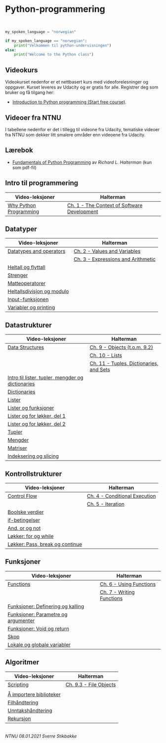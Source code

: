 # Python-programmering

<br/>

```python
my_spoken_language = "norwegian"

if my_spoken_language == "norwegian":
    print("Velkommen til python-undervisningen")
else:
    print("Welcome to the Python class")
```


## Videokurs

Videokurset nedenfor er et nettbasert kurs med videoforelesninger og oppgaver.
Kurset leveres av Udacity og er gratis for alle. Registrer deg som bruker og få tilgang her: 
- [Introduction to Python programming (Start free course)](https://www.udacity.com/course/introduction-to-python--ud1110).

## Videoer fra NTNU

I tabellene nedenfor er det i tillegg til videone fra Udacity, tematiske videoer fra NTNU som dekker litt smalere områder enn videoene fra Udacity.


## Lærebok

- [Fundamentals of Python Programming](docs/pythonbook_20191015.pdf) av *Richard L. Halterman* (kun som pdf-fil)



## Intro til programmering

Video-leksjoner |Halterman
---|---
[Why Python Programming](https://classroom.udacity.com/courses/ud1110) |[Ch. 1 - The Context of Software Development](docs/pythonbook_20191015.pdf)


## Datatyper

Video-leksjoner |Halterman
---|---
[Datatypes and operators](https://classroom.udacity.com/courses/ud1110) |[Ch. 2 - Values and Variables](docs/pythonbook_20191015.pdf)
| |[Ch. 3 - Expressions and Arithmetic](docs/pythonbook_20191015.pdf)
[Heltall og flyttall](https://www.youtube.com/watch?v=dTLkaW3KjfQ&list=PLOdJrz3dHl4pzalJ0jAQdxl7ZLPIvF3nR&index=5&t=0s) |
[Strenger](https://www.youtube.com/watch?v=2Ongf-K800M&list=PLOdJrz3dHl4pzalJ0jAQdxl7ZLPIvF3nR&index=6&t=0s) |
[Matteoperatorer](https://www.youtube.com/watch?v=z-O_TSuXNhM&list=PLOdJrz3dHl4pzalJ0jAQdxl7ZLPIvF3nR&index=2&t=0s) |
[Heltallsdivisjon og modulo](https://www.youtube.com/watch?v=1RVjyAZFNDo&list=PLOdJrz3dHl4pzalJ0jAQdxl7ZLPIvF3nR&index=3&t=0s) |
[Input-funksjonen](https://www.youtube.com/watch?v=0ZwLmHNNaP8&list=PLOdJrz3dHl4pzalJ0jAQdxl7ZLPIvF3nR&index=7&t=0s) |
[Variabler og printing](https://www.youtube.com/watch?v=3e1K8Z8o0ZU&list=PLOdJrz3dHl4pzalJ0jAQdxl7ZLPIvF3nR&index=4&t=0s) |


## Datastrukturer

Video-leksjoner |Halterman
---|---
[Data Structures](https://classroom.udacity.com/courses/ud1110) |[Ch. 9 - Objects (t.o.m. 9.2)](docs/pythonbook_20191015.pdf)
|               |[Ch. 10 - Lists](docs/pythonbook_20191015.pdf)
|               |[Ch. 11 - Tuples, Dictionaries, and Sets](docs/pythonbook_20191015.pdf)
[Intro til lister, tupler, mengder og dictionaries](https://www.youtube.com/watch?v=RHZ3uFNtBeA&list=PLOdJrz3dHl4pzalJ0jAQdxl7ZLPIvF3nR&index=20&t=0s) | |
[Dictionaries](https://www.youtube.com/watch?v=QFaA_SyJMck) | |
[Lister](https://www.youtube.com/watch?v=BMcCKu3Wf2Q&list=PLOdJrz3dHl4pzalJ0jAQdxl7ZLPIvF3nR&index=20) |
[Lister og funksjoner](https://www.youtube.com/watch?v=1fEDdvJVAH0&list=PLOdJrz3dHl4pzalJ0jAQdxl7ZLPIvF3nR&index=21) |
[Lister og for løkker, del 1](https://www.youtube.com/watch?v=5W6NuBi8pn0&list=PLOdJrz3dHl4pzalJ0jAQdxl7ZLPIvF3nR&index=22) |
[Lister og for løkker, del 2](https://www.youtube.com/watch?v=ICFpSV6Ahgk&list=PLOdJrz3dHl4pzalJ0jAQdxl7ZLPIvF3nR&index=23) |
[Tupler](https://www.youtube.com/watch?v=rI1XNw06kHw&list=PLOdJrz3dHl4pzalJ0jAQdxl7ZLPIvF3nR&index=25) |
[Mengder](https://www.youtube.com/watch?v=kdRpMdgZd8w&list=PLOdJrz3dHl4pzalJ0jAQdxl7ZLPIvF3nR&index=28) |
[Matriser](https://www.youtube.com/watch?v=G3YyUtWD8QQ&list=PLOdJrz3dHl4pzalJ0jAQdxl7ZLPIvF3nR&index=27&t=0s) |
[Indeksering og slicing](https://www.youtube.com/watch?v=MyL4hQyC1zs&list=PLOdJrz3dHl4pzalJ0jAQdxl7ZLPIvF3nR&index=17&t=0s) |


## Kontrollstrukturer

Video-leksjoner |Halterman
---|---
[Control Flow](https://classroom.udacity.com/courses/ud1110) |[Ch. 4 - Conditional Execution](docs/pythonbook_20191015.pdf)
|            |[Ch. 5 - Iteration](docs/pythonbook_20191015.pdf)
[Boolske verdier](https://www.youtube.com/watch?v=58dc6sCP4u0&list=PLOdJrz3dHl4pzalJ0jAQdxl7ZLPIvF3nR&index=8&t=0s) |
[if-betingelser](https://www.youtube.com/watch?v=or61K-4uE4E&list=PLOdJrz3dHl4pzalJ0jAQdxl7ZLPIvF3nR&index=9&t=0s) |
[And, or og not](https://www.youtube.com/watch?v=_JB6ZNsNpR4&list=PLOdJrz3dHl4pzalJ0jAQdxl7ZLPIvF3nR&index=10&t=0s) |
[Løkker: for og while](https://www.youtube.com/watch?v=0JaEB4ScesQ&list=PLOdJrz3dHl4pzalJ0jAQdxl7ZLPIvF3nR&index=18&t=0s) |
[Løkker: Pass, break og continue](https://www.youtube.com/watch?v=x9h3juM74u8&list=PLOdJrz3dHl4pzalJ0jAQdxl7ZLPIvF3nR&index=19&t=0s) |


## Funksjoner

Video-leksjoner |Halterman
---|---
[Functions](https://classroom.udacity.com/courses/ud1110) |[Ch. 6 - Using Functions](docs/pythonbook_20191015.pdf)
|         |[Ch. 7 - Writing Functions](docs/pythonbook_20191015.pdf)
[Funksjoner: Definering og kalling](https://www.youtube.com/watch?v=HRA9aGrLh7g&list=PLOdJrz3dHl4pzalJ0jAQdxl7ZLPIvF3nR&index=11&t=0s) |
[Funksjoner: Parametre og argumenter](https://www.youtube.com/watch?v=H5MSAmGnTXo&list=PLOdJrz3dHl4pzalJ0jAQdxl7ZLPIvF3nR&index=12&t=0s) |
[Funksjoner: Void og return](https://www.youtube.com/watch?v=Y5wHwZ_BByM&list=PLOdJrz3dHl4pzalJ0jAQdxl7ZLPIvF3nR&index=13&t=0s) |
[Skop](https://www.youtube.com/watch?v=Puzv1XwS7ro&list=PLOdJrz3dHl4pzalJ0jAQdxl7ZLPIvF3nR&index=14&t=0s) |
[Lokale og globale variabler](https://www.youtube.com/watch?v=cCadqnIMcN4&list=PLOdJrz3dHl4pzalJ0jAQdxl7ZLPIvF3nR&index=15&t=0s) |


## Algoritmer
Video-leksjoner |Halterman
---|---
[Scripting](https://classroom.udacity.com/courses/ud1110) |[Ch. 9.3 - File Objects](docs/pythonbook_20191015.pdf)
|         | |[Ch. 12 - Handling Exceptions (t.o.m. 12.3)](docs/pythonbook_20191015.pdf)
[Å importere biblioteker](https://www.youtube.com/watch?v=oZDVEom8_Fs&list=PLOdJrz3dHl4pzalJ0jAQdxl7ZLPIvF3nR&index=16&t=0s) |
[Filhåndtering](https://www.youtube.com/watch?v=_KEboFiMTug&list=PLOdJrz3dHl4pzalJ0jAQdxl7ZLPIvF3nR&index=32&t=0s) |
[Unntakshåndtering](https://www.youtube.com/watch?v=IM7SUH40j-k&list=PLOdJrz3dHl4pzalJ0jAQdxl7ZLPIvF3nR&index=28&t=0s) |
[Rekursjon](https://www.youtube.com/watch?v=G3YyUtWD8QQ&list=PLOdJrz3dHl4pzalJ0jAQdxl7ZLPIvF3nR&index=27&t=0s) |

\
_NTNU 08.01.2021 Sverre Stikbakke_

